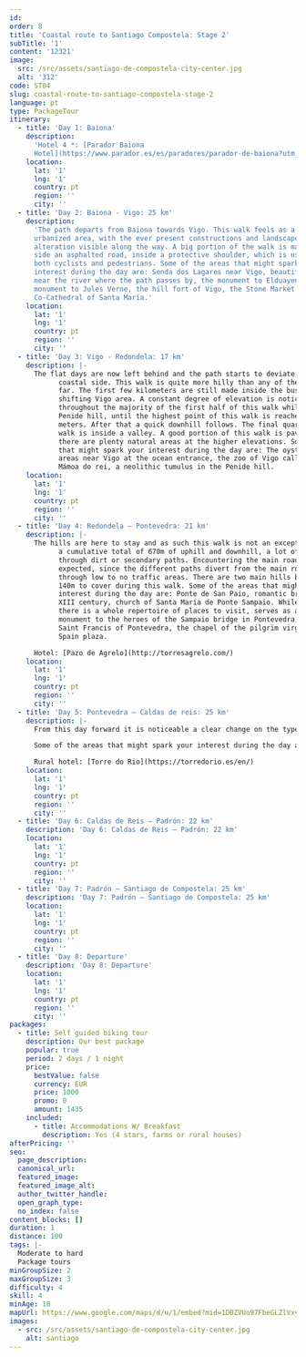 ```yaml
---
id:
order: 8
title: 'Coastal route to Santiago Compostela: Stage 2'
subTitle: '1'
content: '12321'
image:
  src: /src/assets/santiago-de-compostela-city-center.jpg
  alt: '312'
code: ST04
slug: coastal-route-to-santiago-compostela-stage-2
language: pt
type: PackageTour
itinerary:
  - title: 'Day 1: Baiona'
    description:
      'Hotel 4 *: [Parador Baiona
      Hotel](https://www.parador.es/es/paradores/parador-de-baiona?utm_source=GoogleMyBusiness&utm_medium=linkgoogle&utm_campaign=paradordebaiona&utm_term=organico&utm_content=ficha)'
    location:
      lat: '1'
      lng: '1'
      country: pt
      region: ''
      city: ''
  - title: 'Day 2: Baiona - Vigo: 25 km'
    description:
      'The path departs from Baiona towards Vigo. This walk feels as a densely
      urbanized area, with the ever present constructions and landscape
      alteration visible along the way. A big portion of the walk is made along
      side an asphalted road, inside a protective shoulder, which is used by
      both cyclists and pedestrians. Some of the areas that might spark your
      interest during the day are: Senda dos Lagares near Vigo, beautiful place
      near the river where the path passes by, the monument to Elduayen, the
      monument to Jules Verne, the hill fort of Vigo, the Stone Market and the
      Co-Cathedral of Santa María.'
    location:
      lat: '1'
      lng: '1'
      country: pt
      region: ''
      city: ''
  - title: 'Day 3: Vigo - Redondela: 17 km'
    description: |-
      The flat days are now left behind and the path starts to deviate from the
            coastal side. This walk is quite more hilly than any of the other ones so
            far. The first few kilometers are still made inside the busy and always
            shifting Vigo area. A constant degree of elevation is noticeable
            throughout the majority of the first half of this walk while climbing
            Penide hill, until the highest point of this walk is reached, at 430
            meters. After that a quick downhill follows. The final quarter of this
            walk is inside a valley. A good portion of this walk is paved, although
            there are plenty natural areas at the higher elevations. Some of the areas
            that might spark your interest during the day are: The oyster nursery
            areas near Vigo at the ocean entrance, the zoo of Vigo called Vigozoo and
            Mámoa do rei, a neolithic tumulus in the Penide hill.
    location:
      lat: '1'
      lng: '1'
      country: pt
      region: ''
      city: ''
  - title: 'Day 4: Redondela – Pontevedra: 21 km'
    description: |-
      The hills are here to stay and as such this walk is not an exception. With
            a cumulative total of 670m of uphill and downhill, a lot of the walk is
            through dirt or secondary paths. Encountering the main road is still
            expected, since the different paths divert from the main road and go
            through low to no traffic areas. There are two main hills between 160 and
            140m to cover during this walk. Some of the areas that might spark your
            interest during the day are: Ponte de San Paio, romantic bridge from the
            XIII century, church of Santa María de Ponte Sampaio. While in Pontevedra
            there is a whole repertoire of places to visit, serves as an example the
            monument to the heroes of the Sampaio bridge in Pontevedra, the convent of
            Saint Francis of Pontevedra, the chapel of the pilgrim virgin and the
            Spain plaza.

      Hotel: [Pazo de Agrelo](http://torresagrelo.com/)
    location:
      lat: '1'
      lng: '1'
      country: pt
      region: ''
      city: ''
  - title: 'Day 5: Pontevedra – Caldas de reis: 25 km'
    description: |-
      From this day forward it is noticeable a clear change on the type of back roads that are taken to get to Santiago. There is a feeling of being cared for and having roads practically for pilgrims use. There is plentiful amount of dirt paths, mixed with paved secondary streets and the occasional visit to the main road. There are two main uphill areas, being the biggest right at the end of this walk in order to get to the hotel.

      Some of the areas that might spark your interest during the day are: The church of San Cristobal De Briallos, the thermal fountain of las Burgas in Caldas de Rei, the church of San Tomé Becket, the carballeira of Caldas de Reis, a small garden in the town, and the paths that follow along the river, those of which you will cross while getting to the hotel.

      Rural hotel: [Torre do Rio](https://torredorio.es/en/)
    location:
      lat: '1'
      lng: '1'
      country: pt
      region: ''
      city: ''
  - title: 'Day 6: Caldas de Reis – Padrón: 22 km'
    description: 'Day 6: Caldas de Reis – Padrón: 22 km'
    location:
      lat: '1'
      lng: '1'
      country: pt
      region: ''
      city: ''
  - title: 'Day 7: Padrón – Santiago de Compostela: 25 km'
    description: 'Day 7: Padrón – Santiago de Compostela: 25 km'
    location:
      lat: '1'
      lng: '1'
      country: pt
      region: ''
      city: ''
  - title: 'Day 8: Departure'
    description: 'Day 8: Departure'
    location:
      lat: '1'
      lng: '1'
      country: pt
      region: ''
      city: ''
packages:
  - title: Self guided biking tour
    description: Our best package
    popular: true
    period: 2 days / 1 night
    price:
      bestValue: false
      currency: EUR
      price: 1000
      promo: 0
      amount: 1435
    included:
      - title: Accommodations W/ Breakfast
        description: Yes (4 stars, farms or rural houses)
afterPricing: ''
seo:
  page_description:
  canonical_url:
  featured_image:
  featured_image_alt:
  author_twitter_handle:
  open_graph_type:
  no_index: false
content_blocks: []
duration: 1
distance: 100
tags: |-
  Moderate to hard
  Package tours
minGroupSize: 2
maxGroupSize: 3
difficulty: 4
skill: 4
minAge: 18
mapUrl: https://www.google.com/maps/d/u/1/embed?mid=1DBZVUo97FbeGLZlVxyTy07k_2RzWHVgo
images:
  - src: /src/assets/santiago-de-compostela-city-center.jpg
    alt: santiago
---
```


